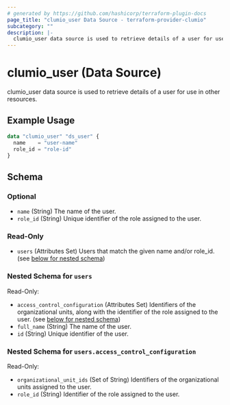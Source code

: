 ```yaml
---
# generated by https://github.com/hashicorp/terraform-plugin-docs
page_title: "clumio_user Data Source - terraform-provider-clumio"
subcategory: ""
description: |-
  clumio_user data source is used to retrieve details of a user for use in other resources.
---
```


# clumio_user (Data Source)

clumio_user data source is used to retrieve details of a user for use in other resources.

## Example Usage

```terraform
data "clumio_user" "ds_user" {
  name    = "user-name"
  role_id = "role-id"
}
```

<!-- schema generated by tfplugindocs -->
## Schema

### Optional

- `name` (String) The name of the user.
- `role_id` (String) Unique identifier of the role assigned to the user.

### Read-Only

- `users` (Attributes Set) Users that match the given name and/or role_id. (see [below for nested schema](#nestedatt--users))

<a id="nestedatt--users"></a>
### Nested Schema for `users`

Read-Only:

- `access_control_configuration` (Attributes Set) Identifiers of the organizational units, along with the identifier of the role assigned to the user. (see [below for nested schema](#nestedatt--users--access_control_configuration))
- `full_name` (String) The name of the user.
- `id` (String) Unique identifier of the user.

<a id="nestedatt--users--access_control_configuration"></a>
### Nested Schema for `users.access_control_configuration`

Read-Only:

- `organizational_unit_ids` (Set of String) Identifiers of the organizational units assigned to the user.
- `role_id` (String) Identifier of the role assigned to the user.
